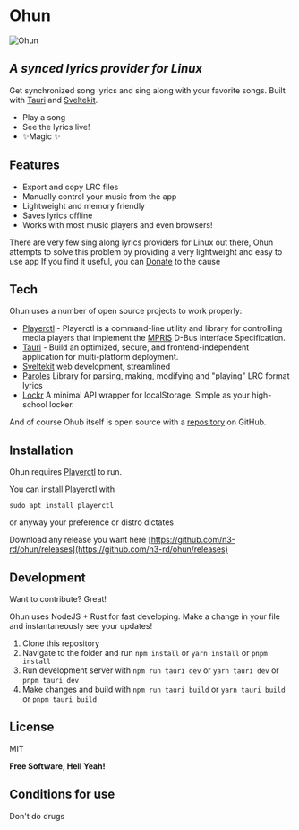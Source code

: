 # Ohun

![Ohun](https://i.postimg.cc/CLHcqxBZ/icon-192.png)

## _A synced lyrics provider for Linux_

Get synchronized song lyrics and sing along with your favorite songs.
Built with [Tauri](https://tauri.app/) and [Sveltekit](https://kit.svelte.dev/).

- Play a song
- See the lyrics live!
- ✨Magic ✨

## Features

- Export and copy LRC files
- Manually control your music from the app
- Lightweight and memory friendly
- Saves lyrics offline
- Works with most music players and even browsers!

There are very few sing along lyrics providers for Linux out there, Ohun attempts to solve this problem by providing a very lightweight and easy to use app
If you find it useful, you can [Donate](https://buymeacoffee.com/n3rdyn3rd) to the cause

## Tech

Ohun uses a number of open source projects to work properly:

- [Playerctl](https://github.com/altdesktop/playerctl) - Playerctl is a command-line utility and library for controlling media players that implement the [MPRIS](http://specifications.freedesktop.org/mpris-spec/latest/) D-Bus Interface Specification.
- [Tauri](https://tauri.app/) - Build an optimized, secure, and frontend-independent application for multi-platform deployment.
- [Sveltekit](https://kit.svelte.dev/) web development, streamlined
- [Paroles](https://github.com/Clarkkkk/paroles) Library for parsing, making, modifying and "playing" LRC format lyrics
- [Lockr](https://github.com/tsironis/lockr) A minimal API wrapper for localStorage. Simple as your high-school locker.

And of course Ohub itself is open source with a [repository](https://github.com/n3-rd/ohun) on GitHub.

## Installation

Ohun requires [Playerctl](https://github.com/altdesktop/playerctl) to run.

You can install Playerctl with

```
sudo apt install playerctl
```

or anyway your preference or distro dictates

Download any release you want here [https://github.com/n3-rd/ohun/releases](https://github.com/n3-rd/ohun/releases)

## Development

Want to contribute? Great!

Ohun uses NodeJS + Rust for fast developing.
Make a change in your file and instantaneously see your updates!

1.  Clone this repository
2.  Navigate to the folder and run `npm install` or `yarn install` or `pnpm install`
3.  Run development server with `npm run tauri dev` or `yarn tauri dev` or `pnpm tauri dev`
4.  Make changes and build with `npm run tauri build` or `yarn tauri build` or `pnpm tauri build`

## License

MIT

**Free Software, Hell Yeah!**

## Conditions for use

Don't do drugs
